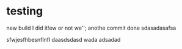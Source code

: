 # testing
new build
I did it!ew
or not
we'';
anothe commit done
sdasadasafsa


sfwjesfhbesnflnfl
daasdsdasd
wada
adsadad
